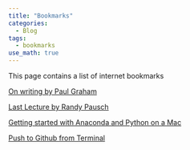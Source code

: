 ```yaml
---
title: "Bookmarks"
categories:
  - Blog
tags:
  - bookmarks
use_math: true
---
```

This page contains a list of internet bookmarks


[On writing by Paul Graham](https://paulgraham.com/writing44.html)

[Last Lecture by Randy Pausch](https://www.youtube.com/watch?v=ji5_MqicxSo)

[Getting started with Anaconda and Python on a Mac](https://www.youtube.com/watch?v=V4riykgUS94)

[Push to Github from Terminal](https://www.youtube.com/watch?v=bvi37IbJXS4)
